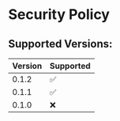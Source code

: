 # Security Policy

## Supported Versions:

| Version | Supported          |
| ------- | ------------------ |
| 0.1.2 | :white_check_mark: |
| 0.1.1   | :white_check_mark: |
| 0.1.0  | :x:                |
